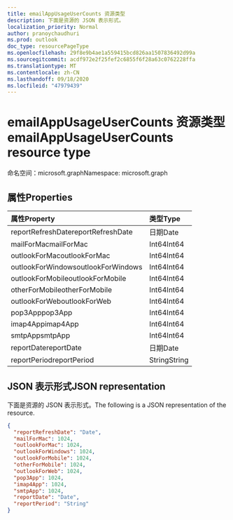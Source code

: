 ```yaml
---
title: emailAppUsageUserCounts 资源类型
description: 下面是资源的 JSON 表示形式。
localization_priority: Normal
author: pranoychaudhuri
ms.prod: outlook
doc_type: resourcePageType
ms.openlocfilehash: 29f8e9b4ae1a559415bcd826aa1507836492d99a
ms.sourcegitcommit: acdf972e2f25fef2c6855f6f28a63c0762228ffa
ms.translationtype: MT
ms.contentlocale: zh-CN
ms.lasthandoff: 09/18/2020
ms.locfileid: "47979439"
---
```

# <a name="emailappusageusercounts-resource-type"></a><span data-ttu-id="caf75-103">emailAppUsageUserCounts 资源类型</span><span class="sxs-lookup"><span data-stu-id="caf75-103">emailAppUsageUserCounts resource type</span></span>

<span data-ttu-id="caf75-104">命名空间：microsoft.graph</span><span class="sxs-lookup"><span data-stu-id="caf75-104">Namespace: microsoft.graph</span></span>

## <a name="properties"></a><span data-ttu-id="caf75-105">属性</span><span class="sxs-lookup"><span data-stu-id="caf75-105">Properties</span></span>

| <span data-ttu-id="caf75-106">属性</span><span class="sxs-lookup"><span data-stu-id="caf75-106">Property</span></span>          | <span data-ttu-id="caf75-107">类型</span><span class="sxs-lookup"><span data-stu-id="caf75-107">Type</span></span>   |
| :---------------- | :----- |
| <span data-ttu-id="caf75-108">reportRefreshDate</span><span class="sxs-lookup"><span data-stu-id="caf75-108">reportRefreshDate</span></span> | <span data-ttu-id="caf75-109">日期</span><span class="sxs-lookup"><span data-stu-id="caf75-109">Date</span></span>   |
| <span data-ttu-id="caf75-110">mailForMac</span><span class="sxs-lookup"><span data-stu-id="caf75-110">mailForMac</span></span>        | <span data-ttu-id="caf75-111">Int64</span><span class="sxs-lookup"><span data-stu-id="caf75-111">Int64</span></span>  |
| <span data-ttu-id="caf75-112">outlookForMac</span><span class="sxs-lookup"><span data-stu-id="caf75-112">outlookForMac</span></span>     | <span data-ttu-id="caf75-113">Int64</span><span class="sxs-lookup"><span data-stu-id="caf75-113">Int64</span></span>  |
| <span data-ttu-id="caf75-114">outlookForWindows</span><span class="sxs-lookup"><span data-stu-id="caf75-114">outlookForWindows</span></span> | <span data-ttu-id="caf75-115">Int64</span><span class="sxs-lookup"><span data-stu-id="caf75-115">Int64</span></span>  |
| <span data-ttu-id="caf75-116">outlookForMobile</span><span class="sxs-lookup"><span data-stu-id="caf75-116">outlookForMobile</span></span>  | <span data-ttu-id="caf75-117">Int64</span><span class="sxs-lookup"><span data-stu-id="caf75-117">Int64</span></span>  |
| <span data-ttu-id="caf75-118">otherForMobile</span><span class="sxs-lookup"><span data-stu-id="caf75-118">otherForMobile</span></span>    | <span data-ttu-id="caf75-119">Int64</span><span class="sxs-lookup"><span data-stu-id="caf75-119">Int64</span></span>  |
| <span data-ttu-id="caf75-120">outlookForWeb</span><span class="sxs-lookup"><span data-stu-id="caf75-120">outlookForWeb</span></span>     | <span data-ttu-id="caf75-121">Int64</span><span class="sxs-lookup"><span data-stu-id="caf75-121">Int64</span></span>  |
| <span data-ttu-id="caf75-122">pop3App</span><span class="sxs-lookup"><span data-stu-id="caf75-122">pop3App</span></span>           | <span data-ttu-id="caf75-123">Int64</span><span class="sxs-lookup"><span data-stu-id="caf75-123">Int64</span></span>  |
| <span data-ttu-id="caf75-124">imap4App</span><span class="sxs-lookup"><span data-stu-id="caf75-124">imap4App</span></span>          | <span data-ttu-id="caf75-125">Int64</span><span class="sxs-lookup"><span data-stu-id="caf75-125">Int64</span></span>  |
| <span data-ttu-id="caf75-126">smtpApp</span><span class="sxs-lookup"><span data-stu-id="caf75-126">smtpApp</span></span>           | <span data-ttu-id="caf75-127">Int64</span><span class="sxs-lookup"><span data-stu-id="caf75-127">Int64</span></span>  |
| <span data-ttu-id="caf75-128">reportDate</span><span class="sxs-lookup"><span data-stu-id="caf75-128">reportDate</span></span>        | <span data-ttu-id="caf75-129">日期</span><span class="sxs-lookup"><span data-stu-id="caf75-129">Date</span></span>   |
| <span data-ttu-id="caf75-130">reportPeriod</span><span class="sxs-lookup"><span data-stu-id="caf75-130">reportPeriod</span></span>      | <span data-ttu-id="caf75-131">String</span><span class="sxs-lookup"><span data-stu-id="caf75-131">String</span></span> |

## <a name="json-representation"></a><span data-ttu-id="caf75-132">JSON 表示形式</span><span class="sxs-lookup"><span data-stu-id="caf75-132">JSON representation</span></span>

<span data-ttu-id="caf75-133">下面是资源的 JSON 表示形式。</span><span class="sxs-lookup"><span data-stu-id="caf75-133">The following is a JSON representation of the resource.</span></span>

<!-- {
  "blockType": "resource",
  "@odata.type": "microsoft.graph.emailAppUsageUserCounts"
} -->

```json
{
  "reportRefreshDate": "Date", 
  "mailForMac": 1024, 
  "outlookForMac": 1024, 
  "outlookForWindows": 1024, 
  "outlookForMobile": 1024, 
  "otherForMobile": 1024, 
  "outlookForWeb": 1024, 
  "pop3App": 1024, 
  "imap4App": 1024, 
  "smtpApp": 1024, 
  "reportDate": "Date", 
  "reportPeriod": "String"
}
```


